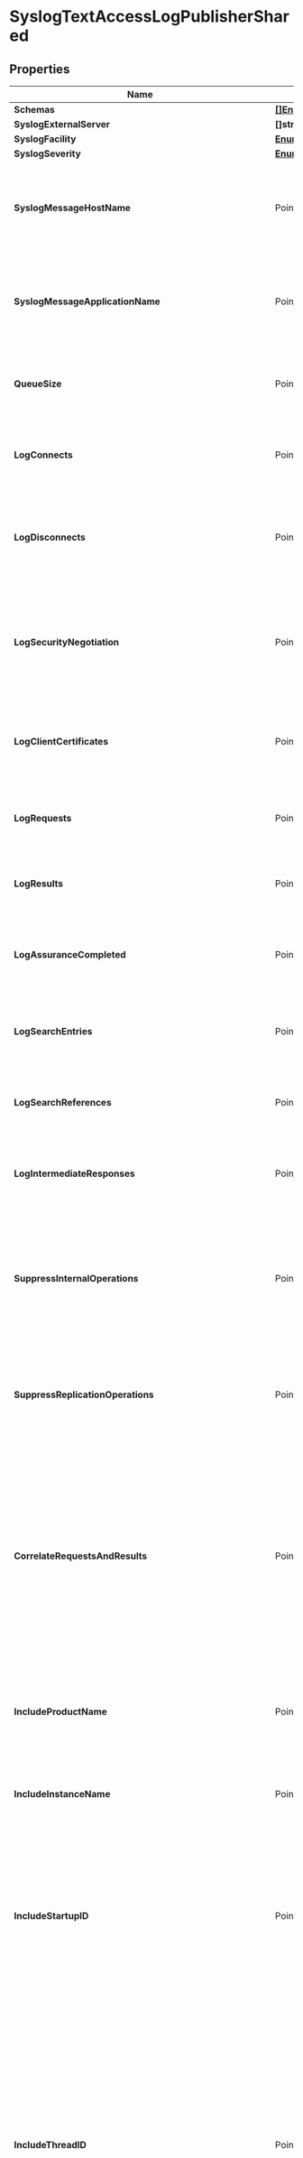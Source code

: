 # SyslogTextAccessLogPublisherShared

## Properties

Name | Type | Description | Notes
------------ | ------------- | ------------- | -------------
**Schemas** | [**[]EnumsyslogTextAccessLogPublisherSchemaUrn**](EnumsyslogTextAccessLogPublisherSchemaUrn.md) |  | 
**SyslogExternalServer** | **[]string** |  | 
**SyslogFacility** | [**EnumlogPublisherSyslogFacilityProp**](EnumlogPublisherSyslogFacilityProp.md) |  | 
**SyslogSeverity** | [**EnumlogPublisherSyslogSeverityProp**](EnumlogPublisherSyslogSeverityProp.md) |  | 
**SyslogMessageHostName** | Pointer to **string** | The local host name that will be included in syslog messages that are logged by this Syslog Text Access Log Publisher. | [optional] 
**SyslogMessageApplicationName** | Pointer to **string** | The application name that will be included in syslog messages that are logged by this Syslog Text Access Log Publisher. | [optional] 
**QueueSize** | Pointer to **int32** | The maximum number of log records that can be stored in the asynchronous queue. | [optional] 
**LogConnects** | Pointer to **bool** | Indicates whether to log information about connections established to the server. | [optional] 
**LogDisconnects** | Pointer to **bool** | Indicates whether to log information about connections that have been closed by the client or terminated by the server. | [optional] 
**LogSecurityNegotiation** | Pointer to **bool** | Indicates whether to log information about the result of any security negotiation (e.g., SSL handshake) processing that has been performed. | [optional] 
**LogClientCertificates** | Pointer to **bool** | Indicates whether to log information about any client certificates presented to the server. | [optional] 
**LogRequests** | Pointer to **bool** | Indicates whether to log information about requests received from clients. | [optional] 
**LogResults** | Pointer to **bool** | Indicates whether to log information about the results of client requests. | [optional] 
**LogAssuranceCompleted** | Pointer to **bool** | Indicates whether to log information about the result of replication assurance processing. | [optional] 
**LogSearchEntries** | Pointer to **bool** | Indicates whether to log information about search result entries sent to the client. | [optional] 
**LogSearchReferences** | Pointer to **bool** | Indicates whether to log information about search result references sent to the client. | [optional] 
**LogIntermediateResponses** | Pointer to **bool** | Indicates whether to log information about intermediate responses sent to the client. | [optional] 
**SuppressInternalOperations** | Pointer to **bool** | Indicates whether internal operations (for example, operations that are initiated by plugins) should be logged along with the operations that are requested by users. | [optional] 
**SuppressReplicationOperations** | Pointer to **bool** | Indicates whether access messages that are generated by replication operations should be suppressed. | [optional] 
**CorrelateRequestsAndResults** | Pointer to **bool** | Indicates whether to automatically log result messages for any operation in which the corresponding request was logged. In such cases, the result, entry, and reference criteria will be ignored, although the log-responses, log-search-entries, and log-search-references properties will be honored. | [optional] 
**IncludeProductName** | Pointer to **bool** | Indicates whether log messages should include the product name for the Directory Server. | [optional] 
**IncludeInstanceName** | Pointer to **bool** | Indicates whether log messages should include the instance name for the Directory Server. | [optional] 
**IncludeStartupID** | Pointer to **bool** | Indicates whether log messages should include the startup ID for the Directory Server, which is a value assigned to the server instance at startup and may be used to identify when the server has been restarted. | [optional] 
**IncludeThreadID** | Pointer to **bool** | Indicates whether log messages should include the thread ID for the Directory Server in each log message. This ID can be used to correlate log messages from the same thread within a single log as well as generated by the same thread across different types of log files. More information about the thread with a specific ID can be obtained using the cn&#x3D;JVM Stack Trace,cn&#x3D;monitor entry. | [optional] 
**IncludeRequesterDN** | Pointer to **bool** | Indicates whether log messages for operation requests should include the DN of the authenticated user for the client connection on which the operation was requested. | [optional] 
**IncludeRequesterIPAddress** | Pointer to **bool** | Indicates whether log messages for operation requests should include the IP address of the client that requested the operation. | [optional] 
**IncludeRequestDetailsInResultMessages** | Pointer to **bool** | Indicates whether log messages for operation results should include information about both the request and the result. | [optional] 
**IncludeRequestDetailsInSearchEntryMessages** | Pointer to **bool** | Indicates whether log messages for search result entries should include information about the associated search request. | [optional] 
**IncludeRequestDetailsInSearchReferenceMessages** | Pointer to **bool** | Indicates whether log messages for search result references should include information about the associated search request. | [optional] 
**IncludeRequestDetailsInIntermediateResponseMessages** | Pointer to **bool** | Indicates whether log messages for intermediate responses should include information about the associated operation request. | [optional] 
**IncludeResultCodeNames** | Pointer to **bool** | Indicates whether result log messages should include human-readable names for result codes in addition to their numeric values. | [optional] 
**IncludeExtendedSearchRequestDetails** | Pointer to **bool** | Indicates whether log messages for search requests should include extended information from the request, including the requested size limit, time limit, alias dereferencing behavior, and types only behavior. | [optional] 
**IncludeAddAttributeNames** | Pointer to **bool** | Indicates whether log messages for add requests should include a list of the names of the attributes included in the entry to add. | [optional] 
**IncludeModifyAttributeNames** | Pointer to **bool** | Indicates whether log messages for modify requests should include a list of the names of the attributes to be modified. | [optional] 
**IncludeSearchEntryAttributeNames** | Pointer to **bool** | Indicates whether log messages for search result entries should include a list of the names of the attributes included in the entry that was returned. | [optional] 
**IncludeRequestControls** | Pointer to **bool** | Indicates whether log messages for operation requests should include a list of the OIDs of any controls included in the request. | [optional] 
**IncludeResponseControls** | Pointer to **bool** | Indicates whether log messages for operation results should include a list of the OIDs of any controls included in the result. | [optional] 
**IncludeReplicationChangeID** | Pointer to **bool** | Indicates whether to log information about the replication change ID. | [optional] 
**MaxStringLength** | Pointer to **int32** | Specifies the maximum number of characters that may be included in any string in a log message before that string is truncated and replaced with a placeholder indicating the number of characters that were omitted. This can help prevent extremely long log messages from being written. | [optional] 
**TimestampPrecision** | Pointer to [**EnumlogPublisherTimestampPrecisionProp**](EnumlogPublisherTimestampPrecisionProp.md) |  | [optional] 
**GenerifyMessageStringsWhenPossible** | Pointer to **bool** | Indicates whether to use generified version of certain message strings, including diagnostic messages, additional information messages, authentication failure reasons, and disconnect messages. Generified versions of those strings may use placeholders (like %s for a string or %d for an integer) rather than the version of the string with those placeholders replaced with specific values. | [optional] 
**Asynchronous** | **bool** | Indicates whether the Writer Based Access Log Publisher will publish records asynchronously. | 
**AutoFlush** | Pointer to **bool** | Specifies whether to flush the writer after every log record. | [optional] 
**LogFieldBehavior** | Pointer to **string** | The behavior to use for determining which fields to log and whether to transform the values of those fields in any way. | [optional] 
**ConnectionCriteria** | Pointer to **string** | Specifies a set of connection criteria that must match the associated client connection in order for a connect, disconnect, request, or result message to be logged. | [optional] 
**RequestCriteria** | Pointer to **string** | Specifies a set of request criteria that must match the associated operation request in order for a request or result to be logged by this Access Log Publisher. | [optional] 
**ResultCriteria** | Pointer to **string** | Specifies a set of result criteria that must match the associated operation result in order for that result to be logged by this Access Log Publisher. | [optional] 
**SearchEntryCriteria** | Pointer to **string** | Specifies a set of search entry criteria that must match the associated search result entry in order for that it to be logged by this Access Log Publisher. | [optional] 
**SearchReferenceCriteria** | Pointer to **string** | Specifies a set of search reference criteria that must match the associated search result reference in order for that it to be logged by this Access Log Publisher. | [optional] 
**Description** | Pointer to **string** | A description for this Log Publisher | [optional] 
**Enabled** | **bool** | Indicates whether the Log Publisher is enabled for use. | 
**LoggingErrorBehavior** | Pointer to [**EnumlogPublisherLoggingErrorBehaviorProp**](EnumlogPublisherLoggingErrorBehaviorProp.md) |  | [optional] 

## Methods

### NewSyslogTextAccessLogPublisherShared

`func NewSyslogTextAccessLogPublisherShared(schemas []EnumsyslogTextAccessLogPublisherSchemaUrn, syslogExternalServer []string, syslogFacility EnumlogPublisherSyslogFacilityProp, syslogSeverity EnumlogPublisherSyslogSeverityProp, asynchronous bool, enabled bool, ) *SyslogTextAccessLogPublisherShared`

NewSyslogTextAccessLogPublisherShared instantiates a new SyslogTextAccessLogPublisherShared object
This constructor will assign default values to properties that have it defined,
and makes sure properties required by API are set, but the set of arguments
will change when the set of required properties is changed

### NewSyslogTextAccessLogPublisherSharedWithDefaults

`func NewSyslogTextAccessLogPublisherSharedWithDefaults() *SyslogTextAccessLogPublisherShared`

NewSyslogTextAccessLogPublisherSharedWithDefaults instantiates a new SyslogTextAccessLogPublisherShared object
This constructor will only assign default values to properties that have it defined,
but it doesn't guarantee that properties required by API are set

### GetSchemas

`func (o *SyslogTextAccessLogPublisherShared) GetSchemas() []EnumsyslogTextAccessLogPublisherSchemaUrn`

GetSchemas returns the Schemas field if non-nil, zero value otherwise.

### GetSchemasOk

`func (o *SyslogTextAccessLogPublisherShared) GetSchemasOk() (*[]EnumsyslogTextAccessLogPublisherSchemaUrn, bool)`

GetSchemasOk returns a tuple with the Schemas field if it's non-nil, zero value otherwise
and a boolean to check if the value has been set.

### SetSchemas

`func (o *SyslogTextAccessLogPublisherShared) SetSchemas(v []EnumsyslogTextAccessLogPublisherSchemaUrn)`

SetSchemas sets Schemas field to given value.


### GetSyslogExternalServer

`func (o *SyslogTextAccessLogPublisherShared) GetSyslogExternalServer() []string`

GetSyslogExternalServer returns the SyslogExternalServer field if non-nil, zero value otherwise.

### GetSyslogExternalServerOk

`func (o *SyslogTextAccessLogPublisherShared) GetSyslogExternalServerOk() (*[]string, bool)`

GetSyslogExternalServerOk returns a tuple with the SyslogExternalServer field if it's non-nil, zero value otherwise
and a boolean to check if the value has been set.

### SetSyslogExternalServer

`func (o *SyslogTextAccessLogPublisherShared) SetSyslogExternalServer(v []string)`

SetSyslogExternalServer sets SyslogExternalServer field to given value.


### GetSyslogFacility

`func (o *SyslogTextAccessLogPublisherShared) GetSyslogFacility() EnumlogPublisherSyslogFacilityProp`

GetSyslogFacility returns the SyslogFacility field if non-nil, zero value otherwise.

### GetSyslogFacilityOk

`func (o *SyslogTextAccessLogPublisherShared) GetSyslogFacilityOk() (*EnumlogPublisherSyslogFacilityProp, bool)`

GetSyslogFacilityOk returns a tuple with the SyslogFacility field if it's non-nil, zero value otherwise
and a boolean to check if the value has been set.

### SetSyslogFacility

`func (o *SyslogTextAccessLogPublisherShared) SetSyslogFacility(v EnumlogPublisherSyslogFacilityProp)`

SetSyslogFacility sets SyslogFacility field to given value.


### GetSyslogSeverity

`func (o *SyslogTextAccessLogPublisherShared) GetSyslogSeverity() EnumlogPublisherSyslogSeverityProp`

GetSyslogSeverity returns the SyslogSeverity field if non-nil, zero value otherwise.

### GetSyslogSeverityOk

`func (o *SyslogTextAccessLogPublisherShared) GetSyslogSeverityOk() (*EnumlogPublisherSyslogSeverityProp, bool)`

GetSyslogSeverityOk returns a tuple with the SyslogSeverity field if it's non-nil, zero value otherwise
and a boolean to check if the value has been set.

### SetSyslogSeverity

`func (o *SyslogTextAccessLogPublisherShared) SetSyslogSeverity(v EnumlogPublisherSyslogSeverityProp)`

SetSyslogSeverity sets SyslogSeverity field to given value.


### GetSyslogMessageHostName

`func (o *SyslogTextAccessLogPublisherShared) GetSyslogMessageHostName() string`

GetSyslogMessageHostName returns the SyslogMessageHostName field if non-nil, zero value otherwise.

### GetSyslogMessageHostNameOk

`func (o *SyslogTextAccessLogPublisherShared) GetSyslogMessageHostNameOk() (*string, bool)`

GetSyslogMessageHostNameOk returns a tuple with the SyslogMessageHostName field if it's non-nil, zero value otherwise
and a boolean to check if the value has been set.

### SetSyslogMessageHostName

`func (o *SyslogTextAccessLogPublisherShared) SetSyslogMessageHostName(v string)`

SetSyslogMessageHostName sets SyslogMessageHostName field to given value.

### HasSyslogMessageHostName

`func (o *SyslogTextAccessLogPublisherShared) HasSyslogMessageHostName() bool`

HasSyslogMessageHostName returns a boolean if a field has been set.

### GetSyslogMessageApplicationName

`func (o *SyslogTextAccessLogPublisherShared) GetSyslogMessageApplicationName() string`

GetSyslogMessageApplicationName returns the SyslogMessageApplicationName field if non-nil, zero value otherwise.

### GetSyslogMessageApplicationNameOk

`func (o *SyslogTextAccessLogPublisherShared) GetSyslogMessageApplicationNameOk() (*string, bool)`

GetSyslogMessageApplicationNameOk returns a tuple with the SyslogMessageApplicationName field if it's non-nil, zero value otherwise
and a boolean to check if the value has been set.

### SetSyslogMessageApplicationName

`func (o *SyslogTextAccessLogPublisherShared) SetSyslogMessageApplicationName(v string)`

SetSyslogMessageApplicationName sets SyslogMessageApplicationName field to given value.

### HasSyslogMessageApplicationName

`func (o *SyslogTextAccessLogPublisherShared) HasSyslogMessageApplicationName() bool`

HasSyslogMessageApplicationName returns a boolean if a field has been set.

### GetQueueSize

`func (o *SyslogTextAccessLogPublisherShared) GetQueueSize() int32`

GetQueueSize returns the QueueSize field if non-nil, zero value otherwise.

### GetQueueSizeOk

`func (o *SyslogTextAccessLogPublisherShared) GetQueueSizeOk() (*int32, bool)`

GetQueueSizeOk returns a tuple with the QueueSize field if it's non-nil, zero value otherwise
and a boolean to check if the value has been set.

### SetQueueSize

`func (o *SyslogTextAccessLogPublisherShared) SetQueueSize(v int32)`

SetQueueSize sets QueueSize field to given value.

### HasQueueSize

`func (o *SyslogTextAccessLogPublisherShared) HasQueueSize() bool`

HasQueueSize returns a boolean if a field has been set.

### GetLogConnects

`func (o *SyslogTextAccessLogPublisherShared) GetLogConnects() bool`

GetLogConnects returns the LogConnects field if non-nil, zero value otherwise.

### GetLogConnectsOk

`func (o *SyslogTextAccessLogPublisherShared) GetLogConnectsOk() (*bool, bool)`

GetLogConnectsOk returns a tuple with the LogConnects field if it's non-nil, zero value otherwise
and a boolean to check if the value has been set.

### SetLogConnects

`func (o *SyslogTextAccessLogPublisherShared) SetLogConnects(v bool)`

SetLogConnects sets LogConnects field to given value.

### HasLogConnects

`func (o *SyslogTextAccessLogPublisherShared) HasLogConnects() bool`

HasLogConnects returns a boolean if a field has been set.

### GetLogDisconnects

`func (o *SyslogTextAccessLogPublisherShared) GetLogDisconnects() bool`

GetLogDisconnects returns the LogDisconnects field if non-nil, zero value otherwise.

### GetLogDisconnectsOk

`func (o *SyslogTextAccessLogPublisherShared) GetLogDisconnectsOk() (*bool, bool)`

GetLogDisconnectsOk returns a tuple with the LogDisconnects field if it's non-nil, zero value otherwise
and a boolean to check if the value has been set.

### SetLogDisconnects

`func (o *SyslogTextAccessLogPublisherShared) SetLogDisconnects(v bool)`

SetLogDisconnects sets LogDisconnects field to given value.

### HasLogDisconnects

`func (o *SyslogTextAccessLogPublisherShared) HasLogDisconnects() bool`

HasLogDisconnects returns a boolean if a field has been set.

### GetLogSecurityNegotiation

`func (o *SyslogTextAccessLogPublisherShared) GetLogSecurityNegotiation() bool`

GetLogSecurityNegotiation returns the LogSecurityNegotiation field if non-nil, zero value otherwise.

### GetLogSecurityNegotiationOk

`func (o *SyslogTextAccessLogPublisherShared) GetLogSecurityNegotiationOk() (*bool, bool)`

GetLogSecurityNegotiationOk returns a tuple with the LogSecurityNegotiation field if it's non-nil, zero value otherwise
and a boolean to check if the value has been set.

### SetLogSecurityNegotiation

`func (o *SyslogTextAccessLogPublisherShared) SetLogSecurityNegotiation(v bool)`

SetLogSecurityNegotiation sets LogSecurityNegotiation field to given value.

### HasLogSecurityNegotiation

`func (o *SyslogTextAccessLogPublisherShared) HasLogSecurityNegotiation() bool`

HasLogSecurityNegotiation returns a boolean if a field has been set.

### GetLogClientCertificates

`func (o *SyslogTextAccessLogPublisherShared) GetLogClientCertificates() bool`

GetLogClientCertificates returns the LogClientCertificates field if non-nil, zero value otherwise.

### GetLogClientCertificatesOk

`func (o *SyslogTextAccessLogPublisherShared) GetLogClientCertificatesOk() (*bool, bool)`

GetLogClientCertificatesOk returns a tuple with the LogClientCertificates field if it's non-nil, zero value otherwise
and a boolean to check if the value has been set.

### SetLogClientCertificates

`func (o *SyslogTextAccessLogPublisherShared) SetLogClientCertificates(v bool)`

SetLogClientCertificates sets LogClientCertificates field to given value.

### HasLogClientCertificates

`func (o *SyslogTextAccessLogPublisherShared) HasLogClientCertificates() bool`

HasLogClientCertificates returns a boolean if a field has been set.

### GetLogRequests

`func (o *SyslogTextAccessLogPublisherShared) GetLogRequests() bool`

GetLogRequests returns the LogRequests field if non-nil, zero value otherwise.

### GetLogRequestsOk

`func (o *SyslogTextAccessLogPublisherShared) GetLogRequestsOk() (*bool, bool)`

GetLogRequestsOk returns a tuple with the LogRequests field if it's non-nil, zero value otherwise
and a boolean to check if the value has been set.

### SetLogRequests

`func (o *SyslogTextAccessLogPublisherShared) SetLogRequests(v bool)`

SetLogRequests sets LogRequests field to given value.

### HasLogRequests

`func (o *SyslogTextAccessLogPublisherShared) HasLogRequests() bool`

HasLogRequests returns a boolean if a field has been set.

### GetLogResults

`func (o *SyslogTextAccessLogPublisherShared) GetLogResults() bool`

GetLogResults returns the LogResults field if non-nil, zero value otherwise.

### GetLogResultsOk

`func (o *SyslogTextAccessLogPublisherShared) GetLogResultsOk() (*bool, bool)`

GetLogResultsOk returns a tuple with the LogResults field if it's non-nil, zero value otherwise
and a boolean to check if the value has been set.

### SetLogResults

`func (o *SyslogTextAccessLogPublisherShared) SetLogResults(v bool)`

SetLogResults sets LogResults field to given value.

### HasLogResults

`func (o *SyslogTextAccessLogPublisherShared) HasLogResults() bool`

HasLogResults returns a boolean if a field has been set.

### GetLogAssuranceCompleted

`func (o *SyslogTextAccessLogPublisherShared) GetLogAssuranceCompleted() bool`

GetLogAssuranceCompleted returns the LogAssuranceCompleted field if non-nil, zero value otherwise.

### GetLogAssuranceCompletedOk

`func (o *SyslogTextAccessLogPublisherShared) GetLogAssuranceCompletedOk() (*bool, bool)`

GetLogAssuranceCompletedOk returns a tuple with the LogAssuranceCompleted field if it's non-nil, zero value otherwise
and a boolean to check if the value has been set.

### SetLogAssuranceCompleted

`func (o *SyslogTextAccessLogPublisherShared) SetLogAssuranceCompleted(v bool)`

SetLogAssuranceCompleted sets LogAssuranceCompleted field to given value.

### HasLogAssuranceCompleted

`func (o *SyslogTextAccessLogPublisherShared) HasLogAssuranceCompleted() bool`

HasLogAssuranceCompleted returns a boolean if a field has been set.

### GetLogSearchEntries

`func (o *SyslogTextAccessLogPublisherShared) GetLogSearchEntries() bool`

GetLogSearchEntries returns the LogSearchEntries field if non-nil, zero value otherwise.

### GetLogSearchEntriesOk

`func (o *SyslogTextAccessLogPublisherShared) GetLogSearchEntriesOk() (*bool, bool)`

GetLogSearchEntriesOk returns a tuple with the LogSearchEntries field if it's non-nil, zero value otherwise
and a boolean to check if the value has been set.

### SetLogSearchEntries

`func (o *SyslogTextAccessLogPublisherShared) SetLogSearchEntries(v bool)`

SetLogSearchEntries sets LogSearchEntries field to given value.

### HasLogSearchEntries

`func (o *SyslogTextAccessLogPublisherShared) HasLogSearchEntries() bool`

HasLogSearchEntries returns a boolean if a field has been set.

### GetLogSearchReferences

`func (o *SyslogTextAccessLogPublisherShared) GetLogSearchReferences() bool`

GetLogSearchReferences returns the LogSearchReferences field if non-nil, zero value otherwise.

### GetLogSearchReferencesOk

`func (o *SyslogTextAccessLogPublisherShared) GetLogSearchReferencesOk() (*bool, bool)`

GetLogSearchReferencesOk returns a tuple with the LogSearchReferences field if it's non-nil, zero value otherwise
and a boolean to check if the value has been set.

### SetLogSearchReferences

`func (o *SyslogTextAccessLogPublisherShared) SetLogSearchReferences(v bool)`

SetLogSearchReferences sets LogSearchReferences field to given value.

### HasLogSearchReferences

`func (o *SyslogTextAccessLogPublisherShared) HasLogSearchReferences() bool`

HasLogSearchReferences returns a boolean if a field has been set.

### GetLogIntermediateResponses

`func (o *SyslogTextAccessLogPublisherShared) GetLogIntermediateResponses() bool`

GetLogIntermediateResponses returns the LogIntermediateResponses field if non-nil, zero value otherwise.

### GetLogIntermediateResponsesOk

`func (o *SyslogTextAccessLogPublisherShared) GetLogIntermediateResponsesOk() (*bool, bool)`

GetLogIntermediateResponsesOk returns a tuple with the LogIntermediateResponses field if it's non-nil, zero value otherwise
and a boolean to check if the value has been set.

### SetLogIntermediateResponses

`func (o *SyslogTextAccessLogPublisherShared) SetLogIntermediateResponses(v bool)`

SetLogIntermediateResponses sets LogIntermediateResponses field to given value.

### HasLogIntermediateResponses

`func (o *SyslogTextAccessLogPublisherShared) HasLogIntermediateResponses() bool`

HasLogIntermediateResponses returns a boolean if a field has been set.

### GetSuppressInternalOperations

`func (o *SyslogTextAccessLogPublisherShared) GetSuppressInternalOperations() bool`

GetSuppressInternalOperations returns the SuppressInternalOperations field if non-nil, zero value otherwise.

### GetSuppressInternalOperationsOk

`func (o *SyslogTextAccessLogPublisherShared) GetSuppressInternalOperationsOk() (*bool, bool)`

GetSuppressInternalOperationsOk returns a tuple with the SuppressInternalOperations field if it's non-nil, zero value otherwise
and a boolean to check if the value has been set.

### SetSuppressInternalOperations

`func (o *SyslogTextAccessLogPublisherShared) SetSuppressInternalOperations(v bool)`

SetSuppressInternalOperations sets SuppressInternalOperations field to given value.

### HasSuppressInternalOperations

`func (o *SyslogTextAccessLogPublisherShared) HasSuppressInternalOperations() bool`

HasSuppressInternalOperations returns a boolean if a field has been set.

### GetSuppressReplicationOperations

`func (o *SyslogTextAccessLogPublisherShared) GetSuppressReplicationOperations() bool`

GetSuppressReplicationOperations returns the SuppressReplicationOperations field if non-nil, zero value otherwise.

### GetSuppressReplicationOperationsOk

`func (o *SyslogTextAccessLogPublisherShared) GetSuppressReplicationOperationsOk() (*bool, bool)`

GetSuppressReplicationOperationsOk returns a tuple with the SuppressReplicationOperations field if it's non-nil, zero value otherwise
and a boolean to check if the value has been set.

### SetSuppressReplicationOperations

`func (o *SyslogTextAccessLogPublisherShared) SetSuppressReplicationOperations(v bool)`

SetSuppressReplicationOperations sets SuppressReplicationOperations field to given value.

### HasSuppressReplicationOperations

`func (o *SyslogTextAccessLogPublisherShared) HasSuppressReplicationOperations() bool`

HasSuppressReplicationOperations returns a boolean if a field has been set.

### GetCorrelateRequestsAndResults

`func (o *SyslogTextAccessLogPublisherShared) GetCorrelateRequestsAndResults() bool`

GetCorrelateRequestsAndResults returns the CorrelateRequestsAndResults field if non-nil, zero value otherwise.

### GetCorrelateRequestsAndResultsOk

`func (o *SyslogTextAccessLogPublisherShared) GetCorrelateRequestsAndResultsOk() (*bool, bool)`

GetCorrelateRequestsAndResultsOk returns a tuple with the CorrelateRequestsAndResults field if it's non-nil, zero value otherwise
and a boolean to check if the value has been set.

### SetCorrelateRequestsAndResults

`func (o *SyslogTextAccessLogPublisherShared) SetCorrelateRequestsAndResults(v bool)`

SetCorrelateRequestsAndResults sets CorrelateRequestsAndResults field to given value.

### HasCorrelateRequestsAndResults

`func (o *SyslogTextAccessLogPublisherShared) HasCorrelateRequestsAndResults() bool`

HasCorrelateRequestsAndResults returns a boolean if a field has been set.

### GetIncludeProductName

`func (o *SyslogTextAccessLogPublisherShared) GetIncludeProductName() bool`

GetIncludeProductName returns the IncludeProductName field if non-nil, zero value otherwise.

### GetIncludeProductNameOk

`func (o *SyslogTextAccessLogPublisherShared) GetIncludeProductNameOk() (*bool, bool)`

GetIncludeProductNameOk returns a tuple with the IncludeProductName field if it's non-nil, zero value otherwise
and a boolean to check if the value has been set.

### SetIncludeProductName

`func (o *SyslogTextAccessLogPublisherShared) SetIncludeProductName(v bool)`

SetIncludeProductName sets IncludeProductName field to given value.

### HasIncludeProductName

`func (o *SyslogTextAccessLogPublisherShared) HasIncludeProductName() bool`

HasIncludeProductName returns a boolean if a field has been set.

### GetIncludeInstanceName

`func (o *SyslogTextAccessLogPublisherShared) GetIncludeInstanceName() bool`

GetIncludeInstanceName returns the IncludeInstanceName field if non-nil, zero value otherwise.

### GetIncludeInstanceNameOk

`func (o *SyslogTextAccessLogPublisherShared) GetIncludeInstanceNameOk() (*bool, bool)`

GetIncludeInstanceNameOk returns a tuple with the IncludeInstanceName field if it's non-nil, zero value otherwise
and a boolean to check if the value has been set.

### SetIncludeInstanceName

`func (o *SyslogTextAccessLogPublisherShared) SetIncludeInstanceName(v bool)`

SetIncludeInstanceName sets IncludeInstanceName field to given value.

### HasIncludeInstanceName

`func (o *SyslogTextAccessLogPublisherShared) HasIncludeInstanceName() bool`

HasIncludeInstanceName returns a boolean if a field has been set.

### GetIncludeStartupID

`func (o *SyslogTextAccessLogPublisherShared) GetIncludeStartupID() bool`

GetIncludeStartupID returns the IncludeStartupID field if non-nil, zero value otherwise.

### GetIncludeStartupIDOk

`func (o *SyslogTextAccessLogPublisherShared) GetIncludeStartupIDOk() (*bool, bool)`

GetIncludeStartupIDOk returns a tuple with the IncludeStartupID field if it's non-nil, zero value otherwise
and a boolean to check if the value has been set.

### SetIncludeStartupID

`func (o *SyslogTextAccessLogPublisherShared) SetIncludeStartupID(v bool)`

SetIncludeStartupID sets IncludeStartupID field to given value.

### HasIncludeStartupID

`func (o *SyslogTextAccessLogPublisherShared) HasIncludeStartupID() bool`

HasIncludeStartupID returns a boolean if a field has been set.

### GetIncludeThreadID

`func (o *SyslogTextAccessLogPublisherShared) GetIncludeThreadID() bool`

GetIncludeThreadID returns the IncludeThreadID field if non-nil, zero value otherwise.

### GetIncludeThreadIDOk

`func (o *SyslogTextAccessLogPublisherShared) GetIncludeThreadIDOk() (*bool, bool)`

GetIncludeThreadIDOk returns a tuple with the IncludeThreadID field if it's non-nil, zero value otherwise
and a boolean to check if the value has been set.

### SetIncludeThreadID

`func (o *SyslogTextAccessLogPublisherShared) SetIncludeThreadID(v bool)`

SetIncludeThreadID sets IncludeThreadID field to given value.

### HasIncludeThreadID

`func (o *SyslogTextAccessLogPublisherShared) HasIncludeThreadID() bool`

HasIncludeThreadID returns a boolean if a field has been set.

### GetIncludeRequesterDN

`func (o *SyslogTextAccessLogPublisherShared) GetIncludeRequesterDN() bool`

GetIncludeRequesterDN returns the IncludeRequesterDN field if non-nil, zero value otherwise.

### GetIncludeRequesterDNOk

`func (o *SyslogTextAccessLogPublisherShared) GetIncludeRequesterDNOk() (*bool, bool)`

GetIncludeRequesterDNOk returns a tuple with the IncludeRequesterDN field if it's non-nil, zero value otherwise
and a boolean to check if the value has been set.

### SetIncludeRequesterDN

`func (o *SyslogTextAccessLogPublisherShared) SetIncludeRequesterDN(v bool)`

SetIncludeRequesterDN sets IncludeRequesterDN field to given value.

### HasIncludeRequesterDN

`func (o *SyslogTextAccessLogPublisherShared) HasIncludeRequesterDN() bool`

HasIncludeRequesterDN returns a boolean if a field has been set.

### GetIncludeRequesterIPAddress

`func (o *SyslogTextAccessLogPublisherShared) GetIncludeRequesterIPAddress() bool`

GetIncludeRequesterIPAddress returns the IncludeRequesterIPAddress field if non-nil, zero value otherwise.

### GetIncludeRequesterIPAddressOk

`func (o *SyslogTextAccessLogPublisherShared) GetIncludeRequesterIPAddressOk() (*bool, bool)`

GetIncludeRequesterIPAddressOk returns a tuple with the IncludeRequesterIPAddress field if it's non-nil, zero value otherwise
and a boolean to check if the value has been set.

### SetIncludeRequesterIPAddress

`func (o *SyslogTextAccessLogPublisherShared) SetIncludeRequesterIPAddress(v bool)`

SetIncludeRequesterIPAddress sets IncludeRequesterIPAddress field to given value.

### HasIncludeRequesterIPAddress

`func (o *SyslogTextAccessLogPublisherShared) HasIncludeRequesterIPAddress() bool`

HasIncludeRequesterIPAddress returns a boolean if a field has been set.

### GetIncludeRequestDetailsInResultMessages

`func (o *SyslogTextAccessLogPublisherShared) GetIncludeRequestDetailsInResultMessages() bool`

GetIncludeRequestDetailsInResultMessages returns the IncludeRequestDetailsInResultMessages field if non-nil, zero value otherwise.

### GetIncludeRequestDetailsInResultMessagesOk

`func (o *SyslogTextAccessLogPublisherShared) GetIncludeRequestDetailsInResultMessagesOk() (*bool, bool)`

GetIncludeRequestDetailsInResultMessagesOk returns a tuple with the IncludeRequestDetailsInResultMessages field if it's non-nil, zero value otherwise
and a boolean to check if the value has been set.

### SetIncludeRequestDetailsInResultMessages

`func (o *SyslogTextAccessLogPublisherShared) SetIncludeRequestDetailsInResultMessages(v bool)`

SetIncludeRequestDetailsInResultMessages sets IncludeRequestDetailsInResultMessages field to given value.

### HasIncludeRequestDetailsInResultMessages

`func (o *SyslogTextAccessLogPublisherShared) HasIncludeRequestDetailsInResultMessages() bool`

HasIncludeRequestDetailsInResultMessages returns a boolean if a field has been set.

### GetIncludeRequestDetailsInSearchEntryMessages

`func (o *SyslogTextAccessLogPublisherShared) GetIncludeRequestDetailsInSearchEntryMessages() bool`

GetIncludeRequestDetailsInSearchEntryMessages returns the IncludeRequestDetailsInSearchEntryMessages field if non-nil, zero value otherwise.

### GetIncludeRequestDetailsInSearchEntryMessagesOk

`func (o *SyslogTextAccessLogPublisherShared) GetIncludeRequestDetailsInSearchEntryMessagesOk() (*bool, bool)`

GetIncludeRequestDetailsInSearchEntryMessagesOk returns a tuple with the IncludeRequestDetailsInSearchEntryMessages field if it's non-nil, zero value otherwise
and a boolean to check if the value has been set.

### SetIncludeRequestDetailsInSearchEntryMessages

`func (o *SyslogTextAccessLogPublisherShared) SetIncludeRequestDetailsInSearchEntryMessages(v bool)`

SetIncludeRequestDetailsInSearchEntryMessages sets IncludeRequestDetailsInSearchEntryMessages field to given value.

### HasIncludeRequestDetailsInSearchEntryMessages

`func (o *SyslogTextAccessLogPublisherShared) HasIncludeRequestDetailsInSearchEntryMessages() bool`

HasIncludeRequestDetailsInSearchEntryMessages returns a boolean if a field has been set.

### GetIncludeRequestDetailsInSearchReferenceMessages

`func (o *SyslogTextAccessLogPublisherShared) GetIncludeRequestDetailsInSearchReferenceMessages() bool`

GetIncludeRequestDetailsInSearchReferenceMessages returns the IncludeRequestDetailsInSearchReferenceMessages field if non-nil, zero value otherwise.

### GetIncludeRequestDetailsInSearchReferenceMessagesOk

`func (o *SyslogTextAccessLogPublisherShared) GetIncludeRequestDetailsInSearchReferenceMessagesOk() (*bool, bool)`

GetIncludeRequestDetailsInSearchReferenceMessagesOk returns a tuple with the IncludeRequestDetailsInSearchReferenceMessages field if it's non-nil, zero value otherwise
and a boolean to check if the value has been set.

### SetIncludeRequestDetailsInSearchReferenceMessages

`func (o *SyslogTextAccessLogPublisherShared) SetIncludeRequestDetailsInSearchReferenceMessages(v bool)`

SetIncludeRequestDetailsInSearchReferenceMessages sets IncludeRequestDetailsInSearchReferenceMessages field to given value.

### HasIncludeRequestDetailsInSearchReferenceMessages

`func (o *SyslogTextAccessLogPublisherShared) HasIncludeRequestDetailsInSearchReferenceMessages() bool`

HasIncludeRequestDetailsInSearchReferenceMessages returns a boolean if a field has been set.

### GetIncludeRequestDetailsInIntermediateResponseMessages

`func (o *SyslogTextAccessLogPublisherShared) GetIncludeRequestDetailsInIntermediateResponseMessages() bool`

GetIncludeRequestDetailsInIntermediateResponseMessages returns the IncludeRequestDetailsInIntermediateResponseMessages field if non-nil, zero value otherwise.

### GetIncludeRequestDetailsInIntermediateResponseMessagesOk

`func (o *SyslogTextAccessLogPublisherShared) GetIncludeRequestDetailsInIntermediateResponseMessagesOk() (*bool, bool)`

GetIncludeRequestDetailsInIntermediateResponseMessagesOk returns a tuple with the IncludeRequestDetailsInIntermediateResponseMessages field if it's non-nil, zero value otherwise
and a boolean to check if the value has been set.

### SetIncludeRequestDetailsInIntermediateResponseMessages

`func (o *SyslogTextAccessLogPublisherShared) SetIncludeRequestDetailsInIntermediateResponseMessages(v bool)`

SetIncludeRequestDetailsInIntermediateResponseMessages sets IncludeRequestDetailsInIntermediateResponseMessages field to given value.

### HasIncludeRequestDetailsInIntermediateResponseMessages

`func (o *SyslogTextAccessLogPublisherShared) HasIncludeRequestDetailsInIntermediateResponseMessages() bool`

HasIncludeRequestDetailsInIntermediateResponseMessages returns a boolean if a field has been set.

### GetIncludeResultCodeNames

`func (o *SyslogTextAccessLogPublisherShared) GetIncludeResultCodeNames() bool`

GetIncludeResultCodeNames returns the IncludeResultCodeNames field if non-nil, zero value otherwise.

### GetIncludeResultCodeNamesOk

`func (o *SyslogTextAccessLogPublisherShared) GetIncludeResultCodeNamesOk() (*bool, bool)`

GetIncludeResultCodeNamesOk returns a tuple with the IncludeResultCodeNames field if it's non-nil, zero value otherwise
and a boolean to check if the value has been set.

### SetIncludeResultCodeNames

`func (o *SyslogTextAccessLogPublisherShared) SetIncludeResultCodeNames(v bool)`

SetIncludeResultCodeNames sets IncludeResultCodeNames field to given value.

### HasIncludeResultCodeNames

`func (o *SyslogTextAccessLogPublisherShared) HasIncludeResultCodeNames() bool`

HasIncludeResultCodeNames returns a boolean if a field has been set.

### GetIncludeExtendedSearchRequestDetails

`func (o *SyslogTextAccessLogPublisherShared) GetIncludeExtendedSearchRequestDetails() bool`

GetIncludeExtendedSearchRequestDetails returns the IncludeExtendedSearchRequestDetails field if non-nil, zero value otherwise.

### GetIncludeExtendedSearchRequestDetailsOk

`func (o *SyslogTextAccessLogPublisherShared) GetIncludeExtendedSearchRequestDetailsOk() (*bool, bool)`

GetIncludeExtendedSearchRequestDetailsOk returns a tuple with the IncludeExtendedSearchRequestDetails field if it's non-nil, zero value otherwise
and a boolean to check if the value has been set.

### SetIncludeExtendedSearchRequestDetails

`func (o *SyslogTextAccessLogPublisherShared) SetIncludeExtendedSearchRequestDetails(v bool)`

SetIncludeExtendedSearchRequestDetails sets IncludeExtendedSearchRequestDetails field to given value.

### HasIncludeExtendedSearchRequestDetails

`func (o *SyslogTextAccessLogPublisherShared) HasIncludeExtendedSearchRequestDetails() bool`

HasIncludeExtendedSearchRequestDetails returns a boolean if a field has been set.

### GetIncludeAddAttributeNames

`func (o *SyslogTextAccessLogPublisherShared) GetIncludeAddAttributeNames() bool`

GetIncludeAddAttributeNames returns the IncludeAddAttributeNames field if non-nil, zero value otherwise.

### GetIncludeAddAttributeNamesOk

`func (o *SyslogTextAccessLogPublisherShared) GetIncludeAddAttributeNamesOk() (*bool, bool)`

GetIncludeAddAttributeNamesOk returns a tuple with the IncludeAddAttributeNames field if it's non-nil, zero value otherwise
and a boolean to check if the value has been set.

### SetIncludeAddAttributeNames

`func (o *SyslogTextAccessLogPublisherShared) SetIncludeAddAttributeNames(v bool)`

SetIncludeAddAttributeNames sets IncludeAddAttributeNames field to given value.

### HasIncludeAddAttributeNames

`func (o *SyslogTextAccessLogPublisherShared) HasIncludeAddAttributeNames() bool`

HasIncludeAddAttributeNames returns a boolean if a field has been set.

### GetIncludeModifyAttributeNames

`func (o *SyslogTextAccessLogPublisherShared) GetIncludeModifyAttributeNames() bool`

GetIncludeModifyAttributeNames returns the IncludeModifyAttributeNames field if non-nil, zero value otherwise.

### GetIncludeModifyAttributeNamesOk

`func (o *SyslogTextAccessLogPublisherShared) GetIncludeModifyAttributeNamesOk() (*bool, bool)`

GetIncludeModifyAttributeNamesOk returns a tuple with the IncludeModifyAttributeNames field if it's non-nil, zero value otherwise
and a boolean to check if the value has been set.

### SetIncludeModifyAttributeNames

`func (o *SyslogTextAccessLogPublisherShared) SetIncludeModifyAttributeNames(v bool)`

SetIncludeModifyAttributeNames sets IncludeModifyAttributeNames field to given value.

### HasIncludeModifyAttributeNames

`func (o *SyslogTextAccessLogPublisherShared) HasIncludeModifyAttributeNames() bool`

HasIncludeModifyAttributeNames returns a boolean if a field has been set.

### GetIncludeSearchEntryAttributeNames

`func (o *SyslogTextAccessLogPublisherShared) GetIncludeSearchEntryAttributeNames() bool`

GetIncludeSearchEntryAttributeNames returns the IncludeSearchEntryAttributeNames field if non-nil, zero value otherwise.

### GetIncludeSearchEntryAttributeNamesOk

`func (o *SyslogTextAccessLogPublisherShared) GetIncludeSearchEntryAttributeNamesOk() (*bool, bool)`

GetIncludeSearchEntryAttributeNamesOk returns a tuple with the IncludeSearchEntryAttributeNames field if it's non-nil, zero value otherwise
and a boolean to check if the value has been set.

### SetIncludeSearchEntryAttributeNames

`func (o *SyslogTextAccessLogPublisherShared) SetIncludeSearchEntryAttributeNames(v bool)`

SetIncludeSearchEntryAttributeNames sets IncludeSearchEntryAttributeNames field to given value.

### HasIncludeSearchEntryAttributeNames

`func (o *SyslogTextAccessLogPublisherShared) HasIncludeSearchEntryAttributeNames() bool`

HasIncludeSearchEntryAttributeNames returns a boolean if a field has been set.

### GetIncludeRequestControls

`func (o *SyslogTextAccessLogPublisherShared) GetIncludeRequestControls() bool`

GetIncludeRequestControls returns the IncludeRequestControls field if non-nil, zero value otherwise.

### GetIncludeRequestControlsOk

`func (o *SyslogTextAccessLogPublisherShared) GetIncludeRequestControlsOk() (*bool, bool)`

GetIncludeRequestControlsOk returns a tuple with the IncludeRequestControls field if it's non-nil, zero value otherwise
and a boolean to check if the value has been set.

### SetIncludeRequestControls

`func (o *SyslogTextAccessLogPublisherShared) SetIncludeRequestControls(v bool)`

SetIncludeRequestControls sets IncludeRequestControls field to given value.

### HasIncludeRequestControls

`func (o *SyslogTextAccessLogPublisherShared) HasIncludeRequestControls() bool`

HasIncludeRequestControls returns a boolean if a field has been set.

### GetIncludeResponseControls

`func (o *SyslogTextAccessLogPublisherShared) GetIncludeResponseControls() bool`

GetIncludeResponseControls returns the IncludeResponseControls field if non-nil, zero value otherwise.

### GetIncludeResponseControlsOk

`func (o *SyslogTextAccessLogPublisherShared) GetIncludeResponseControlsOk() (*bool, bool)`

GetIncludeResponseControlsOk returns a tuple with the IncludeResponseControls field if it's non-nil, zero value otherwise
and a boolean to check if the value has been set.

### SetIncludeResponseControls

`func (o *SyslogTextAccessLogPublisherShared) SetIncludeResponseControls(v bool)`

SetIncludeResponseControls sets IncludeResponseControls field to given value.

### HasIncludeResponseControls

`func (o *SyslogTextAccessLogPublisherShared) HasIncludeResponseControls() bool`

HasIncludeResponseControls returns a boolean if a field has been set.

### GetIncludeReplicationChangeID

`func (o *SyslogTextAccessLogPublisherShared) GetIncludeReplicationChangeID() bool`

GetIncludeReplicationChangeID returns the IncludeReplicationChangeID field if non-nil, zero value otherwise.

### GetIncludeReplicationChangeIDOk

`func (o *SyslogTextAccessLogPublisherShared) GetIncludeReplicationChangeIDOk() (*bool, bool)`

GetIncludeReplicationChangeIDOk returns a tuple with the IncludeReplicationChangeID field if it's non-nil, zero value otherwise
and a boolean to check if the value has been set.

### SetIncludeReplicationChangeID

`func (o *SyslogTextAccessLogPublisherShared) SetIncludeReplicationChangeID(v bool)`

SetIncludeReplicationChangeID sets IncludeReplicationChangeID field to given value.

### HasIncludeReplicationChangeID

`func (o *SyslogTextAccessLogPublisherShared) HasIncludeReplicationChangeID() bool`

HasIncludeReplicationChangeID returns a boolean if a field has been set.

### GetMaxStringLength

`func (o *SyslogTextAccessLogPublisherShared) GetMaxStringLength() int32`

GetMaxStringLength returns the MaxStringLength field if non-nil, zero value otherwise.

### GetMaxStringLengthOk

`func (o *SyslogTextAccessLogPublisherShared) GetMaxStringLengthOk() (*int32, bool)`

GetMaxStringLengthOk returns a tuple with the MaxStringLength field if it's non-nil, zero value otherwise
and a boolean to check if the value has been set.

### SetMaxStringLength

`func (o *SyslogTextAccessLogPublisherShared) SetMaxStringLength(v int32)`

SetMaxStringLength sets MaxStringLength field to given value.

### HasMaxStringLength

`func (o *SyslogTextAccessLogPublisherShared) HasMaxStringLength() bool`

HasMaxStringLength returns a boolean if a field has been set.

### GetTimestampPrecision

`func (o *SyslogTextAccessLogPublisherShared) GetTimestampPrecision() EnumlogPublisherTimestampPrecisionProp`

GetTimestampPrecision returns the TimestampPrecision field if non-nil, zero value otherwise.

### GetTimestampPrecisionOk

`func (o *SyslogTextAccessLogPublisherShared) GetTimestampPrecisionOk() (*EnumlogPublisherTimestampPrecisionProp, bool)`

GetTimestampPrecisionOk returns a tuple with the TimestampPrecision field if it's non-nil, zero value otherwise
and a boolean to check if the value has been set.

### SetTimestampPrecision

`func (o *SyslogTextAccessLogPublisherShared) SetTimestampPrecision(v EnumlogPublisherTimestampPrecisionProp)`

SetTimestampPrecision sets TimestampPrecision field to given value.

### HasTimestampPrecision

`func (o *SyslogTextAccessLogPublisherShared) HasTimestampPrecision() bool`

HasTimestampPrecision returns a boolean if a field has been set.

### GetGenerifyMessageStringsWhenPossible

`func (o *SyslogTextAccessLogPublisherShared) GetGenerifyMessageStringsWhenPossible() bool`

GetGenerifyMessageStringsWhenPossible returns the GenerifyMessageStringsWhenPossible field if non-nil, zero value otherwise.

### GetGenerifyMessageStringsWhenPossibleOk

`func (o *SyslogTextAccessLogPublisherShared) GetGenerifyMessageStringsWhenPossibleOk() (*bool, bool)`

GetGenerifyMessageStringsWhenPossibleOk returns a tuple with the GenerifyMessageStringsWhenPossible field if it's non-nil, zero value otherwise
and a boolean to check if the value has been set.

### SetGenerifyMessageStringsWhenPossible

`func (o *SyslogTextAccessLogPublisherShared) SetGenerifyMessageStringsWhenPossible(v bool)`

SetGenerifyMessageStringsWhenPossible sets GenerifyMessageStringsWhenPossible field to given value.

### HasGenerifyMessageStringsWhenPossible

`func (o *SyslogTextAccessLogPublisherShared) HasGenerifyMessageStringsWhenPossible() bool`

HasGenerifyMessageStringsWhenPossible returns a boolean if a field has been set.

### GetAsynchronous

`func (o *SyslogTextAccessLogPublisherShared) GetAsynchronous() bool`

GetAsynchronous returns the Asynchronous field if non-nil, zero value otherwise.

### GetAsynchronousOk

`func (o *SyslogTextAccessLogPublisherShared) GetAsynchronousOk() (*bool, bool)`

GetAsynchronousOk returns a tuple with the Asynchronous field if it's non-nil, zero value otherwise
and a boolean to check if the value has been set.

### SetAsynchronous

`func (o *SyslogTextAccessLogPublisherShared) SetAsynchronous(v bool)`

SetAsynchronous sets Asynchronous field to given value.


### GetAutoFlush

`func (o *SyslogTextAccessLogPublisherShared) GetAutoFlush() bool`

GetAutoFlush returns the AutoFlush field if non-nil, zero value otherwise.

### GetAutoFlushOk

`func (o *SyslogTextAccessLogPublisherShared) GetAutoFlushOk() (*bool, bool)`

GetAutoFlushOk returns a tuple with the AutoFlush field if it's non-nil, zero value otherwise
and a boolean to check if the value has been set.

### SetAutoFlush

`func (o *SyslogTextAccessLogPublisherShared) SetAutoFlush(v bool)`

SetAutoFlush sets AutoFlush field to given value.

### HasAutoFlush

`func (o *SyslogTextAccessLogPublisherShared) HasAutoFlush() bool`

HasAutoFlush returns a boolean if a field has been set.

### GetLogFieldBehavior

`func (o *SyslogTextAccessLogPublisherShared) GetLogFieldBehavior() string`

GetLogFieldBehavior returns the LogFieldBehavior field if non-nil, zero value otherwise.

### GetLogFieldBehaviorOk

`func (o *SyslogTextAccessLogPublisherShared) GetLogFieldBehaviorOk() (*string, bool)`

GetLogFieldBehaviorOk returns a tuple with the LogFieldBehavior field if it's non-nil, zero value otherwise
and a boolean to check if the value has been set.

### SetLogFieldBehavior

`func (o *SyslogTextAccessLogPublisherShared) SetLogFieldBehavior(v string)`

SetLogFieldBehavior sets LogFieldBehavior field to given value.

### HasLogFieldBehavior

`func (o *SyslogTextAccessLogPublisherShared) HasLogFieldBehavior() bool`

HasLogFieldBehavior returns a boolean if a field has been set.

### GetConnectionCriteria

`func (o *SyslogTextAccessLogPublisherShared) GetConnectionCriteria() string`

GetConnectionCriteria returns the ConnectionCriteria field if non-nil, zero value otherwise.

### GetConnectionCriteriaOk

`func (o *SyslogTextAccessLogPublisherShared) GetConnectionCriteriaOk() (*string, bool)`

GetConnectionCriteriaOk returns a tuple with the ConnectionCriteria field if it's non-nil, zero value otherwise
and a boolean to check if the value has been set.

### SetConnectionCriteria

`func (o *SyslogTextAccessLogPublisherShared) SetConnectionCriteria(v string)`

SetConnectionCriteria sets ConnectionCriteria field to given value.

### HasConnectionCriteria

`func (o *SyslogTextAccessLogPublisherShared) HasConnectionCriteria() bool`

HasConnectionCriteria returns a boolean if a field has been set.

### GetRequestCriteria

`func (o *SyslogTextAccessLogPublisherShared) GetRequestCriteria() string`

GetRequestCriteria returns the RequestCriteria field if non-nil, zero value otherwise.

### GetRequestCriteriaOk

`func (o *SyslogTextAccessLogPublisherShared) GetRequestCriteriaOk() (*string, bool)`

GetRequestCriteriaOk returns a tuple with the RequestCriteria field if it's non-nil, zero value otherwise
and a boolean to check if the value has been set.

### SetRequestCriteria

`func (o *SyslogTextAccessLogPublisherShared) SetRequestCriteria(v string)`

SetRequestCriteria sets RequestCriteria field to given value.

### HasRequestCriteria

`func (o *SyslogTextAccessLogPublisherShared) HasRequestCriteria() bool`

HasRequestCriteria returns a boolean if a field has been set.

### GetResultCriteria

`func (o *SyslogTextAccessLogPublisherShared) GetResultCriteria() string`

GetResultCriteria returns the ResultCriteria field if non-nil, zero value otherwise.

### GetResultCriteriaOk

`func (o *SyslogTextAccessLogPublisherShared) GetResultCriteriaOk() (*string, bool)`

GetResultCriteriaOk returns a tuple with the ResultCriteria field if it's non-nil, zero value otherwise
and a boolean to check if the value has been set.

### SetResultCriteria

`func (o *SyslogTextAccessLogPublisherShared) SetResultCriteria(v string)`

SetResultCriteria sets ResultCriteria field to given value.

### HasResultCriteria

`func (o *SyslogTextAccessLogPublisherShared) HasResultCriteria() bool`

HasResultCriteria returns a boolean if a field has been set.

### GetSearchEntryCriteria

`func (o *SyslogTextAccessLogPublisherShared) GetSearchEntryCriteria() string`

GetSearchEntryCriteria returns the SearchEntryCriteria field if non-nil, zero value otherwise.

### GetSearchEntryCriteriaOk

`func (o *SyslogTextAccessLogPublisherShared) GetSearchEntryCriteriaOk() (*string, bool)`

GetSearchEntryCriteriaOk returns a tuple with the SearchEntryCriteria field if it's non-nil, zero value otherwise
and a boolean to check if the value has been set.

### SetSearchEntryCriteria

`func (o *SyslogTextAccessLogPublisherShared) SetSearchEntryCriteria(v string)`

SetSearchEntryCriteria sets SearchEntryCriteria field to given value.

### HasSearchEntryCriteria

`func (o *SyslogTextAccessLogPublisherShared) HasSearchEntryCriteria() bool`

HasSearchEntryCriteria returns a boolean if a field has been set.

### GetSearchReferenceCriteria

`func (o *SyslogTextAccessLogPublisherShared) GetSearchReferenceCriteria() string`

GetSearchReferenceCriteria returns the SearchReferenceCriteria field if non-nil, zero value otherwise.

### GetSearchReferenceCriteriaOk

`func (o *SyslogTextAccessLogPublisherShared) GetSearchReferenceCriteriaOk() (*string, bool)`

GetSearchReferenceCriteriaOk returns a tuple with the SearchReferenceCriteria field if it's non-nil, zero value otherwise
and a boolean to check if the value has been set.

### SetSearchReferenceCriteria

`func (o *SyslogTextAccessLogPublisherShared) SetSearchReferenceCriteria(v string)`

SetSearchReferenceCriteria sets SearchReferenceCriteria field to given value.

### HasSearchReferenceCriteria

`func (o *SyslogTextAccessLogPublisherShared) HasSearchReferenceCriteria() bool`

HasSearchReferenceCriteria returns a boolean if a field has been set.

### GetDescription

`func (o *SyslogTextAccessLogPublisherShared) GetDescription() string`

GetDescription returns the Description field if non-nil, zero value otherwise.

### GetDescriptionOk

`func (o *SyslogTextAccessLogPublisherShared) GetDescriptionOk() (*string, bool)`

GetDescriptionOk returns a tuple with the Description field if it's non-nil, zero value otherwise
and a boolean to check if the value has been set.

### SetDescription

`func (o *SyslogTextAccessLogPublisherShared) SetDescription(v string)`

SetDescription sets Description field to given value.

### HasDescription

`func (o *SyslogTextAccessLogPublisherShared) HasDescription() bool`

HasDescription returns a boolean if a field has been set.

### GetEnabled

`func (o *SyslogTextAccessLogPublisherShared) GetEnabled() bool`

GetEnabled returns the Enabled field if non-nil, zero value otherwise.

### GetEnabledOk

`func (o *SyslogTextAccessLogPublisherShared) GetEnabledOk() (*bool, bool)`

GetEnabledOk returns a tuple with the Enabled field if it's non-nil, zero value otherwise
and a boolean to check if the value has been set.

### SetEnabled

`func (o *SyslogTextAccessLogPublisherShared) SetEnabled(v bool)`

SetEnabled sets Enabled field to given value.


### GetLoggingErrorBehavior

`func (o *SyslogTextAccessLogPublisherShared) GetLoggingErrorBehavior() EnumlogPublisherLoggingErrorBehaviorProp`

GetLoggingErrorBehavior returns the LoggingErrorBehavior field if non-nil, zero value otherwise.

### GetLoggingErrorBehaviorOk

`func (o *SyslogTextAccessLogPublisherShared) GetLoggingErrorBehaviorOk() (*EnumlogPublisherLoggingErrorBehaviorProp, bool)`

GetLoggingErrorBehaviorOk returns a tuple with the LoggingErrorBehavior field if it's non-nil, zero value otherwise
and a boolean to check if the value has been set.

### SetLoggingErrorBehavior

`func (o *SyslogTextAccessLogPublisherShared) SetLoggingErrorBehavior(v EnumlogPublisherLoggingErrorBehaviorProp)`

SetLoggingErrorBehavior sets LoggingErrorBehavior field to given value.

### HasLoggingErrorBehavior

`func (o *SyslogTextAccessLogPublisherShared) HasLoggingErrorBehavior() bool`

HasLoggingErrorBehavior returns a boolean if a field has been set.


[[Back to Model list]](../README.md#documentation-for-models) [[Back to API list]](../README.md#documentation-for-api-endpoints) [[Back to README]](../README.md)


